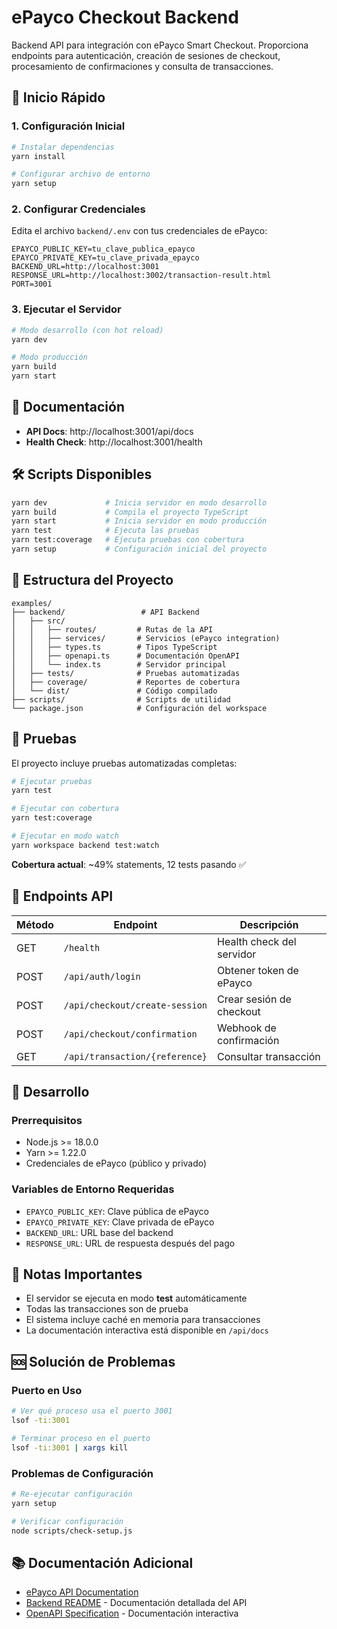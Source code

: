 # ePayco Checkout Backend

Backend API para integración con ePayco Smart Checkout. Proporciona endpoints para autenticación, creación de sesiones de checkout, procesamiento de confirmaciones y consulta de transacciones.

## 🚀 Inicio Rápido

### 1. Configuración Inicial

```bash
# Instalar dependencias
yarn install

# Configurar archivo de entorno
yarn setup
```

### 2. Configurar Credenciales

Edita el archivo `backend/.env` con tus credenciales de ePayco:

```env
EPAYCO_PUBLIC_KEY=tu_clave_publica_epayco
EPAYCO_PRIVATE_KEY=tu_clave_privada_epayco
BACKEND_URL=http://localhost:3001
RESPONSE_URL=http://localhost:3002/transaction-result.html
PORT=3001
```

### 3. Ejecutar el Servidor

```bash
# Modo desarrollo (con hot reload)
yarn dev

# Modo producción
yarn build
yarn start
```

## 📖 Documentación

- **API Docs**: http://localhost:3001/api/docs
- **Health Check**: http://localhost:3001/health

## 🛠️ Scripts Disponibles

```bash
yarn dev             # Inicia servidor en modo desarrollo
yarn build           # Compila el proyecto TypeScript
yarn start           # Inicia servidor en modo producción
yarn test            # Ejecuta las pruebas
yarn test:coverage   # Ejecuta pruebas con cobertura
yarn setup           # Configuración inicial del proyecto
```

## 📁 Estructura del Proyecto

```
examples/
├── backend/                 # API Backend
│   ├── src/
│   │   ├── routes/         # Rutas de la API
│   │   ├── services/       # Servicios (ePayco integration)
│   │   ├── types.ts        # Tipos TypeScript
│   │   ├── openapi.ts      # Documentación OpenAPI
│   │   └── index.ts        # Servidor principal
│   ├── tests/              # Pruebas automatizadas
│   ├── coverage/           # Reportes de cobertura
│   └── dist/               # Código compilado
├── scripts/                # Scripts de utilidad
└── package.json            # Configuración del workspace
```

## 🧪 Pruebas

El proyecto incluye pruebas automatizadas completas:

```bash
# Ejecutar pruebas
yarn test

# Ejecutar con cobertura
yarn test:coverage

# Ejecutar en modo watch
yarn workspace backend test:watch
```

**Cobertura actual**: ~49% statements, 12 tests pasando ✅

## 🔌 Endpoints API

| Método | Endpoint | Descripción |
|--------|----------|-------------|
| GET | `/health` | Health check del servidor |
| POST | `/api/auth/login` | Obtener token de ePayco |
| POST | `/api/checkout/create-session` | Crear sesión de checkout |
| POST | `/api/checkout/confirmation` | Webhook de confirmación |
| GET | `/api/transaction/{reference}` | Consultar transacción |

## 🔧 Desarrollo

### Prerrequisitos
- Node.js >= 18.0.0
- Yarn >= 1.22.0
- Credenciales de ePayco (público y privado)

### Variables de Entorno Requeridas
- `EPAYCO_PUBLIC_KEY`: Clave pública de ePayco
- `EPAYCO_PRIVATE_KEY`: Clave privada de ePayco
- `BACKEND_URL`: URL base del backend
- `RESPONSE_URL`: URL de respuesta después del pago

## 📝 Notas Importantes

- El servidor se ejecuta en modo **test** automáticamente
- Todas las transacciones son de prueba
- El sistema incluye caché en memoria para transacciones
- La documentación interactiva está disponible en `/api/docs`

## 🆘 Solución de Problemas

### Puerto en Uso
```bash
# Ver qué proceso usa el puerto 3001
lsof -ti:3001

# Terminar proceso en el puerto
lsof -ti:3001 | xargs kill
```

### Problemas de Configuración
```bash
# Re-ejecutar configuración
yarn setup

# Verificar configuración
node scripts/check-setup.js
```

## 📚 Documentación Adicional

- [ePayco API Documentation](https://docs.epayco.co/)
- [Backend README](./backend/README.md) - Documentación detallada del API
- [OpenAPI Specification](http://localhost:3001/api/docs) - Documentación interactiva